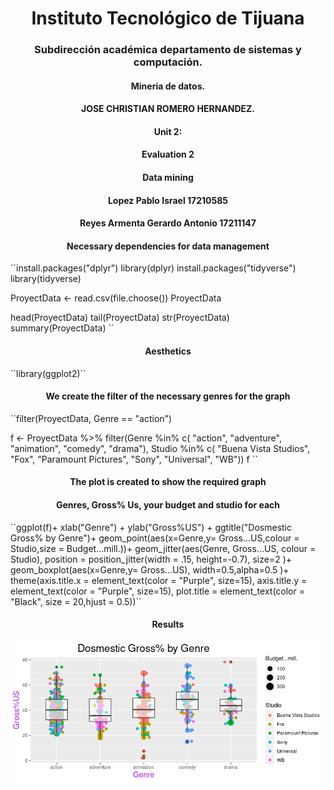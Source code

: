 


<h1 align="center"> Instituto Tecnológico de Tijuana </h1>
<h3 align="center"> Subdirección académica departamento de sistemas y computación.</h3>


<h4 align="center"> Mineria de datos.</h4>


<h4 align="center"> JOSE CHRISTIAN ROMERO HERNANDEZ.</h4>


<h4 align="center">Unit 2:</h4>

<h4 align="center">Evaluation 2</h4>

<h4 align="center">  Data mining</h4>


<h4 align="center"> Lopez Pablo Israel 17210585</h4>
<h4 align="center"> Reyes Armenta Gerardo Antonio 17211147</h4>

<h4 align="center">Necessary dependencies for data management</h4>
``install.packages("dplyr") 
library(dplyr)
install.packages("tidyverse") 
library(tidyverse)

ProyectData <- read.csv(file.choose())
ProyectData

head(ProyectData)
tail(ProyectData)
str(ProyectData)
summary(ProyectData)
``
<h4 align="center">Aesthetics</h4>
``library(ggplot2)``


<h4 align="center"> We create the filter of the necessary genres for the graph</h4>
``filter(ProyectData, Genre == "action")

f <- ProyectData %>% filter(Genre %in% c( "action", "adventure", "animation",  "comedy", "drama"), Studio %in% c( "Buena Vista Studios", "Fox", "Paramount Pictures", "Sony", "Universal", "WB"))
f
``
<h4 align="center"> The plot is created to show the required graph</h4>

<h4 align="center"> Genres, Gross% Us, your budget and studio for each</h4>
``ggplot(f)+  
  xlab("Genre") +
  ylab("Gross%US") +
  ggtitle("Dosmestic Gross% by Genre")+
 geom_point(aes(x=Genre,y= Gross...US,colour = Studio,size = Budget...mill.))+
  geom_jitter(aes(Genre, Gross...US, colour = Studio), 
              position = position_jitter(width = .15, height=-0.7),
              size=2
              )+
  geom_boxplot(aes(x=Genre,y= Gross...US), 
               width=0.5,alpha=0.5
    )+
  theme(axis.title.x = element_text(color = "Purple", size=15),
        axis.title.y = element_text(color = "Purple", size=15),
        plot.title = element_text(color = "Black",
                                  size = 20,hjust = 0.5))``
<h4 align="center"> Results</h4>

![image](https://github.com/israelpablo/MineriaDatos/blob/Unit2/Unit2/Evaluation/grafica.png)
